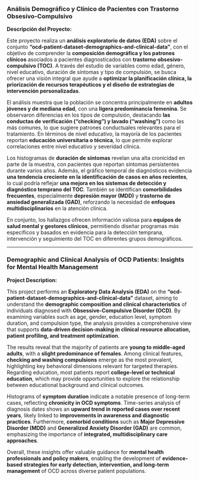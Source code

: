### Análisis Demográfico y Clínico de Pacientes con Trastorno Obsesivo-Compulsivo

**Descripción del Proyecto:**

Este proyecto realiza un **análisis exploratorio de datos (EDA)** sobre el conjunto **“ocd-patient-dataset-demographics-and-clinical-data”**, con el objetivo de comprender la **composición demográfica y los patrones clínicos** asociados a pacientes diagnosticados con **trastorno obsesivo-compulsivo (TOC)**. A través del estudio de variables como edad, género, nivel educativo, duración de síntomas y tipo de compulsión, se busca ofrecer una visión integral que ayude a **optimizar la planificación clínica, la priorización de recursos terapéuticos y el diseño de estrategias de intervención personalizadas**.

El análisis muestra que la población se concentra principalmente en **adultos jóvenes y de mediana edad**, con una **ligera predominancia femenina**. Se observaron diferencias en los tipos de compulsión, destacando **las conductas de verificación (“checking”) y lavado (“washing”)** como las más comunes, lo que sugiere patrones conductuales relevantes para el tratamiento. En términos de nivel educativo, la mayoría de los pacientes reportan **educación universitaria o técnica**, lo que permite explorar correlaciones entre nivel educativo y severidad clínica.

Los histogramas de **duración de síntomas** revelan una alta cronicidad en parte de la muestra, con pacientes que reportan síntomas persistentes durante varios años. Además, el gráfico temporal de diagnósticos evidencia **una tendencia creciente en la identificación de casos en años recientes**, lo cual podría reflejar **una mejora en los sistemas de detección y diagnóstico temprano del TOC**. También se identifican **comorbilidades frecuentes**, especialmente **depresión mayor (MDD)** y **trastorno de ansiedad generalizada (GAD)**, reforzando la necesidad de **enfoques multidisciplinarios** en la atención clínica.

En conjunto, los hallazgos ofrecen información valiosa para **equipos de salud mental y gestores clínicos**, permitiendo diseñar programas más específicos y basados en evidencia para la detección temprana, intervención y seguimiento del TOC en diferentes grupos demográficos.

---

### Demographic and Clinical Analysis of OCD Patients: Insights for Mental Health Management

**Project Description:**

This project performs an **Exploratory Data Analysis (EDA)** on the **“ocd-patient-dataset-demographics-and-clinical-data”** dataset, aiming to understand the **demographic composition and clinical characteristics** of individuals diagnosed with **Obsessive-Compulsive Disorder (OCD)**. By examining variables such as age, gender, education level, symptom duration, and compulsion type, the analysis provides a comprehensive view that supports **data-driven decision-making in clinical resource allocation, patient profiling, and treatment optimization**.

The results reveal that the majority of patients are **young to middle-aged adults**, with a **slight predominance of females**. Among clinical features, **checking and washing compulsions** emerge as the most prevalent, highlighting key behavioral dimensions relevant for targeted therapies. Regarding education, most patients report **college-level or technical education**, which may provide opportunities to explore the relationship between educational background and clinical outcomes.

Histograms of **symptom duration** indicate a notable presence of long-term cases, reflecting **chronicity in OCD symptoms**. Time-series analysis of diagnosis dates shows an **upward trend in reported cases over recent years**, likely linked to **improvements in awareness and diagnostic practices**. Furthermore, **comorbid conditions** such as **Major Depressive Disorder (MDD)** and **Generalized Anxiety Disorder (GAD)** are common, emphasizing the importance of **integrated, multidisciplinary care approaches**.

Overall, these insights offer valuable guidance for **mental health professionals and policy makers**, enabling the development of **evidence-based strategies for early detection, intervention, and long-term management** of OCD across diverse patient populations.
